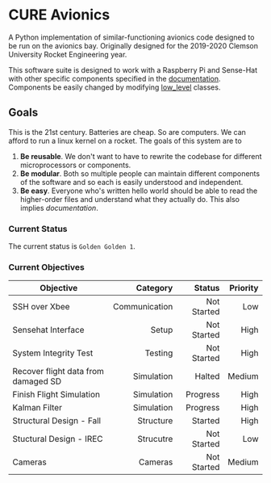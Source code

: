 # CURE Avionics
A Python implementation of similar-functioning avionics code designed to be
run on the avionics bay. Originally designed for the 2019-2020 Clemson
University Rocket Engineering year.

This software suite is designed to work with a Raspberry Pi and Sense-Hat
with other specific components specified in the 
[documentation](documentation/README.md). 
Components be easily changed by modifying [low_level](modules/low_level) 
classes.

## Goals
This is the 21st century. Batteries are cheap. So are computers. We can afford
to run a linux kernel on a rocket. The goals of this system are to 
1. **Be reusable**. We don't want to have to rewrite the codebase for different
microprocessors or components. 
2. **Be modular**. Both so multiple people can maintain different components of
the software and so each is easily understood and independent. 
3. **Be easy**. Everyone who's written hello world should be able to read the
higher-order files and understand what they actually do. This also implies 
*documentation*.

### Current Status
The current status is `Golden Golden 1`. 

### Current Objectives

| Objective                           | Category      | Status      | Priority |
| ---                                 | --:           | --:         | --:      |
| SSH over Xbee                       | Communication | Not Started | Low      |
| Sensehat Interface                  | Setup         | Not Started | High     |
| System Integrity Test               | Testing       | Not Started | High     |
| Recover flight data from damaged SD | Simulation    | Halted      | Medium   |
| Finish Flight Simulation            | Simulation    | Progress    | High     |
| Kalman Filter                       | Simulation    | Progress    | High     |
| Structural Design - Fall            | Structure     | Started     | High     |
| Stuctural Design - IREC             | Strucutre     | Not Started | Low      |
| Cameras                             | Cameras       | Not Started | Medium   |
